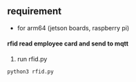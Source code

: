 ## requirement 
- for arm64 (jetson boards, raspberry pi)

#### rfid read employee card and send to mqtt
1. run rfid.py 
```
python3 rfid.py
```


